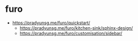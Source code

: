 # furo

-   <https://pradyunsg.me/furo/quickstart/>
    -   <https://pradyunsg.me/furo/kitchen-sink/sphinx-design/>
    - <https://pradyunsg.me/furo/customisation/sidebar/>
